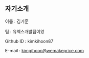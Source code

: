 자기소개
----------------------------
이름 : 김기훈

팀 : 유엑스개발팀이었

Github ID : kimkihoon87

E-mail : kimgihoon@wemakeprice.com
